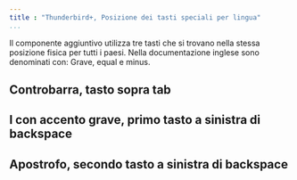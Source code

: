 ```yaml
---
title : "Thunderbird+, Posizione dei tasti speciali per lingua"
...
```


<!-- Traduttori : vedere fr\keyEquiv_fr.md per un esempio di 4 layout per la lingua francese -->

Il componente aggiuntivo utilizza tre tasti che si trovano nella stessa posizione fisica per tutti i paesi. Nella documentazione inglese sono denominati con: Grave, equal e minus.

<a name="aboveTab">

## Controbarra, tasto sopra tab

<a name="bs1">

## I con accento grave, primo tasto a sinistra di backspace

<a name="bs2">

## Apostrofo, secondo tasto a sinistra di backspace

